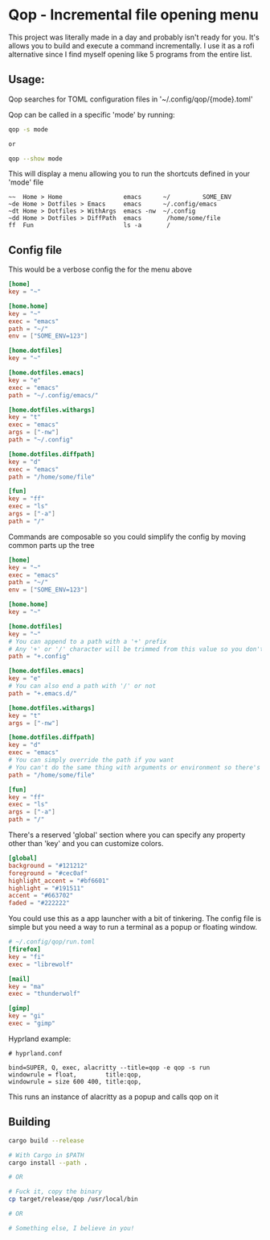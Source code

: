 # Qop - Incremental file opening menu
This project was literally made in a day and probably isn't ready for you.
It's allows you to build and execute a command incrementally. I use it as a rofi alternative since I find myself opening like 5 programs from the entire list.

## Usage:

Qop searches for TOML configuration files in '~/.config/qop/{mode}.toml'

Qop can be called in a specific 'mode' by running:

``` sh
qop -s mode

or 

qop --show mode
```

This will display a menu allowing you to run the shortcuts defined in your 'mode' file

``` text
~~  Home > Home                 emacs      ~/         SOME_ENV
~de Home > Dotfiles > Emacs     emacs      ~/.config/emacs
~dt Home > Dotfiles > WithArgs  emacs -nw  ~/.config
~dd Home > Dotfiles > DiffPath  emacs       /home/some/file
ff  Fun                         ls -a       /
```

## Config file

This would be a verbose config the for the menu above
``` toml
[home]
key = "~"

[home.home]
key = "~"
exec = "emacs"
path = "~/"
env = ["SOME_ENV=123"]

[home.dotfiles]
key = "~"

[home.dotfiles.emacs]
key = "e"
exec = "emacs"
path = "~/.config/emacs/"

[home.dotfiles.withargs]
key = "t"
exec = "emacs"
args = ["-nw"]
path = "~/.config"

[home.dotfiles.diffpath]
key = "d"
exec = "emacs"
path = "/home/some/file"

[fun]
key = "ff"
exec = "ls"
args = ["-a"]
path = "/"
```

Commands are composable so you could simplify the config by moving common parts up the tree
``` toml
[home]
key = "~"
exec = "emacs"
path = "~/"
env = ["SOME_ENV=123"]

[home.home]
key = "~"

[home.dotfiles]
key = "~"
# You can append to a path with a '+' prefix
# Any '+' or '/' character will be trimmed from this value so you don't need to worry about slashes
path = "+.config"

[home.dotfiles.emacs]
key = "e"
# You can also end a path with '/' or not
path = "+.emacs.d/"

[home.dotfiles.withargs]
key = "t"
args = ["-nw"]

[home.dotfiles.diffpath]
key = "d"
exec = "emacs"
# You can simply override the path if you want
# You can't do the same thing with arguments or environment so there's could be some limitations
path = "/home/some/file"

[fun]
key = "ff"
exec = "ls"
args = ["-a"]
path = "/"
```

There's a reserved 'global' section where you can specify any property other than 'key' and you can customize colors.
``` toml
[global]
background = "#121212"
foreground = "#cec0af"
highlight_accent = "#bf6601"
highlight = "#191511"
accent = "#663702"
faded = "#222222"
```

You could use this as a app launcher with a bit of tinkering.
The config file is simple but you need a way to run a terminal as a popup or floating window.

``` toml
# ~/.config/qop/run.toml
[firefox]
key = "fi"
exec = "librewolf"

[mail]
key = "ma"
exec = "thunderwolf"

[gimp]
key = "gi"
exec = "gimp"
```

Hyprland example:
```
# hyprland.conf

bind=SUPER, Q, exec, alacritty --title=qop -e qop -s run
windowrule = float,        title:qop,
windowrule = size 600 400, title:qop,
```
This runs an instance of alacritty as a popup and calls qop on it

## Building
``` sh
cargo build --release

# With Cargo in $PATH
cargo install --path .

# OR

# Fuck it, copy the binary
cp target/release/qop /usr/local/bin

# OR

# Something else, I believe in you!
```
